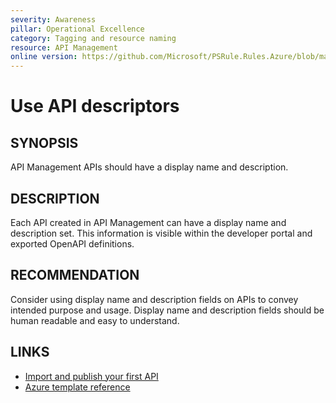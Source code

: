 ```yaml
---
severity: Awareness
pillar: Operational Excellence
category: Tagging and resource naming
resource: API Management
online version: https://github.com/Microsoft/PSRule.Rules.Azure/blob/main/docs/en/rules/Azure.APIM.APIDescriptors.md
---
```


# Use API descriptors

## SYNOPSIS

API Management APIs should have a display name and description.

## DESCRIPTION

Each API created in API Management can have a display name and description set.
This information is visible within the developer portal and exported OpenAPI definitions.

## RECOMMENDATION

Consider using display name and description fields on APIs to convey intended purpose and usage.
Display name and description fields should be human readable and easy to understand.

## LINKS

- [Import and publish your first API](https://docs.microsoft.com/en-us/azure/api-management/import-and-publish)
- [Azure template reference](https://docs.microsoft.com/en-us/azure/templates/microsoft.apimanagement/service/apis#ApiCreateOrUpdateProperties)

